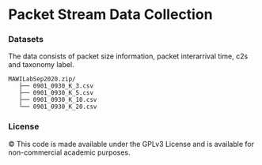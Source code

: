 # Packet Stream Data Collection

### Datasets
The data consists of packet size information, packet interarrival time, c2s and taxonomy label.

```
MAWILabSep2020.zip/
   ├── 0901_0930_K_3.csv
   ├── 0901_0930_K_5.csv
   ├── 0901_0930_K_10.csv
   └── 0901_0930_K_20.csv
```

### License
© This code is made available under the GPLv3 License and is available for non-commercial academic purposes.


